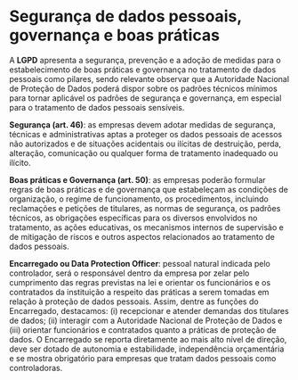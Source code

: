# Segurança de dados pessoais, governança e boas práticas

A **LGPD** apresenta a segurança, prevenção e a adoção de medidas para o estabelecimento de boas práticas e governança no tratamento de dados pessoais como pilares, sendo relevante observar que a Autoridade Nacional de Proteção de Dados poderá dispor sobre os padrões técnicos mínimos para tornar aplicável os padrões de segurança e governança, em especial para o tratamento de dados pessoais sensíveis.

**Segurança (art. 46)**: as empresas devem adotar medidas de segurança, técnicas e administrativas aptas a proteger os dados pessoais de acessos não autorizados e de situações acidentais ou ilícitas de destruição, perda, alteração, comunicação ou qualquer forma de tratamento inadequado ou ilícito.

**Boas práticas e Governança (art. 50)**: as empresas poderão formular regras de boas práticas e de governança que estabeleçam as condições de organização, o regime de funcionamento, os procedimentos, incluindo reclamações e petições de titulares, as normas de segurança, os padrões técnicos, as obrigações específicas para os diversos envolvidos no tratamento, as ações educativas, os mecanismos internos de supervisão e de mitigação de riscos e outros aspectos relacionados ao tratamento de dados pessoais.

**Encarregado ou Data Protection Officer**: pessoal natural indicada pelo controlador, será o responsável dentro da empresa por zelar pelo cumprimento das regras previstas na lei e orientar os funcionários e os contratados da instituição a respeito das práticas a serem tomadas em relação à proteção de dados pessoais. Assim, dentre as funções do Encarregado, destacamos: (i) recepcionar e atender demandas dos titulares de dados; (ii) interagir com a Autoridade Nacional de Proteção de Dados e (iii) orientar funcionários e contratados quanto a práticas de proteção de dados. O Encarregado se reporta diretamente ao mais alto nível de direção, deve ser dotado de autonomia e estabilidade, independência orçamentária e se mostra obrigatório para empresas que tratam dados pessoais como controladoras.

